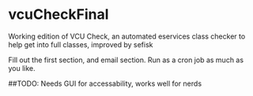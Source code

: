 # vcuCheckFinal
Working edition of VCU Check, an automated eservices class checker to help get into full classes, improved by sefisk

Fill out the first section, and email section.  Run as a cron job as much as you like. 


##TODO:
Needs GUI for accessability, works well for nerds
